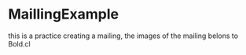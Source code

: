 # MaillingExample
this is a practice creating a mailing, the images of the mailing belons to Bold.cl
